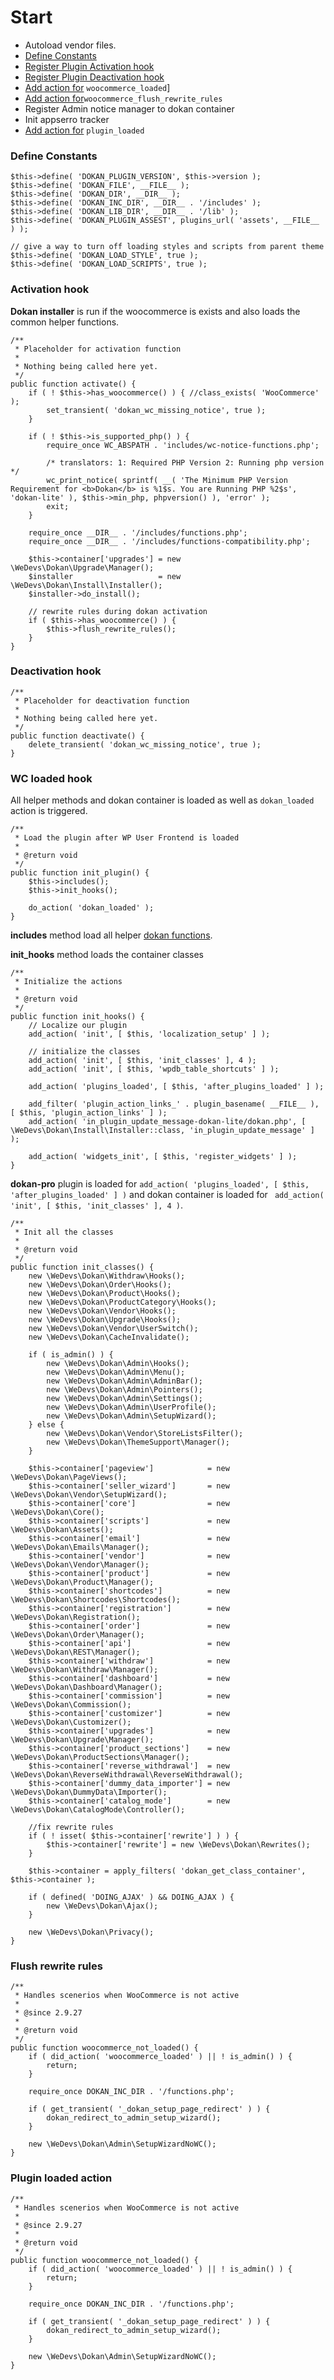 # Start
- Autoload vendor files.
- [Define Constants](#define-constants)
- [Register Plugin Activation hook](#activation-hook)
- [Register Plugin Deactivation hook](#deactivation-hook)
- [Add action for](#wc-loaded-hook) `woocommerce_loaded`]
- [Add action for](#flush-rewrite-rules)`woocommerce_flush_rewrite_rules`
- Register Admin notice manager to dokan container
- Init appserro tracker
- [Add action for](#plugin-loaded-action) `plugin_loaded`

### Define Constants

    $this->define( 'DOKAN_PLUGIN_VERSION', $this->version );
    $this->define( 'DOKAN_FILE', __FILE__ );
    $this->define( 'DOKAN_DIR', __DIR__ );
    $this->define( 'DOKAN_INC_DIR', __DIR__ . '/includes' );
    $this->define( 'DOKAN_LIB_DIR', __DIR__ . '/lib' );
    $this->define( 'DOKAN_PLUGIN_ASSEST', plugins_url( 'assets', __FILE__ ) );

    // give a way to turn off loading styles and scripts from parent theme
    $this->define( 'DOKAN_LOAD_STYLE', true );
    $this->define( 'DOKAN_LOAD_SCRIPTS', true );

### Activation hook
**Dokan installer** is run if the woocommerce is exists and also loads the common helper functions.

    /**
     * Placeholder for activation function
     *
     * Nothing being called here yet.
     */
    public function activate() {
        if ( ! $this->has_woocommerce() ) { //class_exists( 'WooCommerce' );
            set_transient( 'dokan_wc_missing_notice', true );
        }

        if ( ! $this->is_supported_php() ) {
            require_once WC_ABSPATH . 'includes/wc-notice-functions.php';

            /* translators: 1: Required PHP Version 2: Running php version */
            wc_print_notice( sprintf( __( 'The Minimum PHP Version Requirement for <b>Dokan</b> is %1$s. You are Running PHP %2$s', 'dokan-lite' ), $this->min_php, phpversion() ), 'error' );
            exit;
        }

        require_once __DIR__ . '/includes/functions.php';
        require_once __DIR__ . '/includes/functions-compatibility.php';

        $this->container['upgrades'] = new \WeDevs\Dokan\Upgrade\Manager();
        $installer                   = new \WeDevs\Dokan\Install\Installer();
        $installer->do_install();

        // rewrite rules during dokan activation
        if ( $this->has_woocommerce() ) {
            $this->flush_rewrite_rules();
        }
    }

### Deactivation hook

    /**
     * Placeholder for deactivation function
     *
     * Nothing being called here yet.
     */
    public function deactivate() {
        delete_transient( 'dokan_wc_missing_notice', true );
    }

### WC loaded hook
All helper methods and dokan container is loaded as well as `dokan_loaded` action is triggered.

    /**
     * Load the plugin after WP User Frontend is loaded
     *
     * @return void
     */
    public function init_plugin() {
        $this->includes();
        $this->init_hooks();

        do_action( 'dokan_loaded' );
    }


**includes** method load all helper [dokan functions](/helper-functions.md).

**init_hooks** method loads the container classes

    /**
     * Initialize the actions
     *
     * @return void
     */
    public function init_hooks() {
        // Localize our plugin
        add_action( 'init', [ $this, 'localization_setup' ] );

        // initialize the classes
        add_action( 'init', [ $this, 'init_classes' ], 4 );
        add_action( 'init', [ $this, 'wpdb_table_shortcuts' ] );

        add_action( 'plugins_loaded', [ $this, 'after_plugins_loaded' ] );

        add_filter( 'plugin_action_links_' . plugin_basename( __FILE__ ), [ $this, 'plugin_action_links' ] );
        add_action( 'in_plugin_update_message-dokan-lite/dokan.php', [ \WeDevs\Dokan\Install\Installer::class, 'in_plugin_update_message' ] );

        add_action( 'widgets_init', [ $this, 'register_widgets' ] );
    }

**dokan-pro** plugin is loaded for `add_action( 'plugins_loaded', [ $this, 'after_plugins_loaded' ] )` and dokan container is loaded for ` add_action( 'init', [ $this, 'init_classes' ], 4 )`.

    /**
     * Init all the classes
     *
     * @return void
     */
    public function init_classes() {
        new \WeDevs\Dokan\Withdraw\Hooks();
        new \WeDevs\Dokan\Order\Hooks();
        new \WeDevs\Dokan\Product\Hooks();
        new \WeDevs\Dokan\ProductCategory\Hooks();
        new \WeDevs\Dokan\Vendor\Hooks();
        new \WeDevs\Dokan\Upgrade\Hooks();
        new \WeDevs\Dokan\Vendor\UserSwitch();
        new \WeDevs\Dokan\CacheInvalidate();

        if ( is_admin() ) {
            new \WeDevs\Dokan\Admin\Hooks();
            new \WeDevs\Dokan\Admin\Menu();
            new \WeDevs\Dokan\Admin\AdminBar();
            new \WeDevs\Dokan\Admin\Pointers();
            new \WeDevs\Dokan\Admin\Settings();
            new \WeDevs\Dokan\Admin\UserProfile();
            new \WeDevs\Dokan\Admin\SetupWizard();
        } else {
            new \WeDevs\Dokan\Vendor\StoreListsFilter();
            new \WeDevs\Dokan\ThemeSupport\Manager();
        }

        $this->container['pageview']            = new \WeDevs\Dokan\PageViews();
        $this->container['seller_wizard']       = new \WeDevs\Dokan\Vendor\SetupWizard();
        $this->container['core']                = new \WeDevs\Dokan\Core();
        $this->container['scripts']             = new \WeDevs\Dokan\Assets();
        $this->container['email']               = new \WeDevs\Dokan\Emails\Manager();
        $this->container['vendor']              = new \WeDevs\Dokan\Vendor\Manager();
        $this->container['product']             = new \WeDevs\Dokan\Product\Manager();
        $this->container['shortcodes']          = new \WeDevs\Dokan\Shortcodes\Shortcodes();
        $this->container['registration']        = new \WeDevs\Dokan\Registration();
        $this->container['order']               = new \WeDevs\Dokan\Order\Manager();
        $this->container['api']                 = new \WeDevs\Dokan\REST\Manager();
        $this->container['withdraw']            = new \WeDevs\Dokan\Withdraw\Manager();
        $this->container['dashboard']           = new \WeDevs\Dokan\Dashboard\Manager();
        $this->container['commission']          = new \WeDevs\Dokan\Commission();
        $this->container['customizer']          = new \WeDevs\Dokan\Customizer();
        $this->container['upgrades']            = new \WeDevs\Dokan\Upgrade\Manager();
        $this->container['product_sections']    = new \WeDevs\Dokan\ProductSections\Manager();
        $this->container['reverse_withdrawal']  = new \WeDevs\Dokan\ReverseWithdrawal\ReverseWithdrawal();
        $this->container['dummy_data_importer'] = new \WeDevs\Dokan\DummyData\Importer();
        $this->container['catalog_mode']        = new \WeDevs\Dokan\CatalogMode\Controller();

        //fix rewrite rules
        if ( ! isset( $this->container['rewrite'] ) ) {
            $this->container['rewrite'] = new \WeDevs\Dokan\Rewrites();
        }

        $this->container = apply_filters( 'dokan_get_class_container', $this->container );

        if ( defined( 'DOING_AJAX' ) && DOING_AJAX ) {
            new \WeDevs\Dokan\Ajax();
        }

        new \WeDevs\Dokan\Privacy();
    }
### Flush rewrite rules 

    /**
     * Handles scenerios when WooCommerce is not active
     *
     * @since 2.9.27
     *
     * @return void
     */
    public function woocommerce_not_loaded() {
        if ( did_action( 'woocommerce_loaded' ) || ! is_admin() ) {
            return;
        }

        require_once DOKAN_INC_DIR . '/functions.php';

        if ( get_transient( '_dokan_setup_page_redirect' ) ) {
            dokan_redirect_to_admin_setup_wizard();
        }

        new \WeDevs\Dokan\Admin\SetupWizardNoWC();
    }

### Plugin loaded action

    /**
     * Handles scenerios when WooCommerce is not active
     *
     * @since 2.9.27
     *
     * @return void
     */
    public function woocommerce_not_loaded() {
        if ( did_action( 'woocommerce_loaded' ) || ! is_admin() ) {
            return;
        }

        require_once DOKAN_INC_DIR . '/functions.php';

        if ( get_transient( '_dokan_setup_page_redirect' ) ) {
            dokan_redirect_to_admin_setup_wizard();
        }

        new \WeDevs\Dokan\Admin\SetupWizardNoWC();
    }

